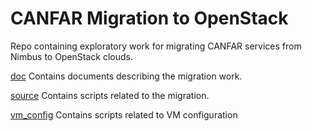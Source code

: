 # CANFAR Migration to OpenStack

Repo containing exploratory work for migrating CANFAR services from Nimbus to OpenStack clouds.

[doc](https://github.com/canfar/openstack-sandbox/tree/master/doc) Contains documents describing the migration work.

[source](https://github.com/canfar/openstack-sandbox/tree/master/src) Contains scripts related to the migration.

[vm_config](https://github.com/canfar/openstack-sandbox/tree/master/vm_config) Contains scripts related to VM configuration
